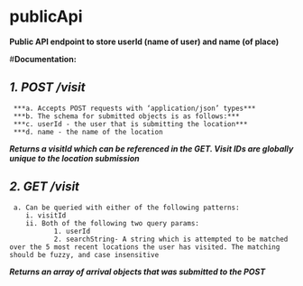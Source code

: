 # publicApi

**Public API endpoint to store userId (name of user) and name (of place)**

#**Documentation:**

 ## ***1. POST /visit***
     ***a. Accepts POST requests with ‘application/json’ types***
     ***b. The schema for submitted objects is as follows:***
     ***c. userId - the user that is submitting the location***
     ***d. name - the name of the location   
     
  ***Returns a visitId which can be referenced in the GET. Visit IDs are globally unique to the location submission***
  
 ## ***2. GET /visit***
     a. Can be queried with either of the following patterns:
        i. visitId 
        ii. Both of the following two query params: 
               1. userId
               2. searchString- A string which is attempted to be matched over the 5 most recent locations the user has visited. The matching should be fuzzy, and case insensitive
   
   ***Returns an array of arrival objects that was submitted to the POST***

